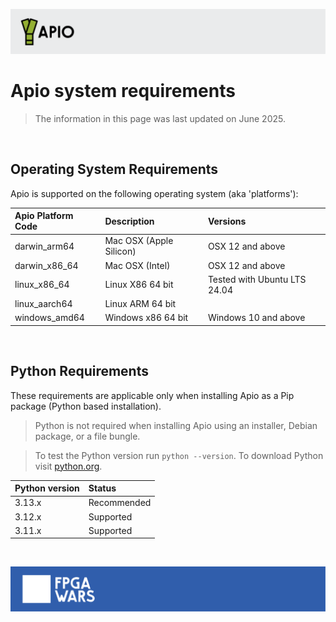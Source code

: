 ![](assets/apio-banner.svg)

# Apio system requirements

> The information in this page was last updated on June 2025.

<br>

## Operating System Requirements

Apio is supported on the following operating system (aka 'platforms'):

| Apio Platform Code | Description                         | Versions                     |
| :----------------- | :---------------------------------- | :--------------------------- |
| darwin_arm64       | Mac OSX (Apple Silicon)             | OSX 12 and above             |
| darwin_x86_64      | Mac OSX (Intel)                     | OSX 12 and above             |
| linux_x86_64       | Linux X86 64 bit                    | Tested with Ubuntu LTS 24.04 |
| linux_aarch64      | Linux ARM 64 bit                    |                              |
| windows_amd64      | Windows x86 64 bit                  | Windows 10 and above         |

<br>

## Python Requirements
These requirements are applicable only when installing Apio as a Pip package (Python based installation).

> Python is not required when installing Apio using an installer, Debian package, or a file bungle.

> To test the Python version run `python --version`. To download Python visit [python.org](https://www.python.org/downloads/).

| Python version | Status      |
| :------------- | :---------- |
| 3.13.x         | Recommended |
| 3.12.x         | Supported   |
| 3.11.x         | Supported   |

<br>

![](assets/fpgawars-banner.svg)